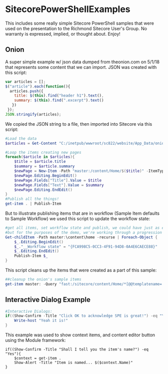 # SitecorePowerShellExamples

This includes some really simple Sitecore PowerShell samples that were used on the presentation to the Richmond Sitecore User's Group.  No warranty is expressed, implied, or thought about.  Enjoy!

## Onion
A super simple example w/ json data dumped from theonion.com on 5/1/18 that represents some content that we can import.  JSON was created with this script:
```javascript 
var articles = []; 
$("article").each(function(){ 
  articles.push({
    title: $(this).find("header h1").text(), 
    summary: $(this).find(".excerpt").text()
   })
 }); 
JSON.stringify(articles);
```
We copied the JSON string to a file, then imported into Sitecore via this script:
```PowerShell
#Load the data
$articles = Get-Content "C:/inetpub/wwwroot/sc822/website/App_Data/onion.txt" | Convertfrom-json 

#Loop the items creating new pages
foreach($article in $articles){ 
    $title = $article.title
    $summary = $article.summary
    $newPage = New-Item -Path "master:/content/Home/$($title)" -ItemType "/sitecore/templates/Sample/Sample Item"
    $newPage.Editing.BeginEdit()
    $newPage.Fields["Title"].Value = $title
    $newPage.Fields["Text"].Value = $summary
    $newPage.Editing.EndEdit()
}
#Publish all the things!
get-item . | Publish-Item
```
But to illustrate publishing items that are in workflow (Sample Item defaults to Sample Workflow) we used this script to update the workflow state:

```PowerShell
#get all items, set workflow state and publish, we could have just as easily done this above
#but for the purposes of the demo, we're working through a progression
Get-childItem -Path master:\content\home -recurse | Foreach-Object {
    $_.Editing.BeginEdit()
    $_."__Workflow state" = "{FCA998C5-0CC3-4F91-94D8-0A4E6CAECE88}"
    $_.Editing.EndEdit()
    Publish-Item $_
}
```

This script cleans up the items that were created as a part of this sample:
```PowerShell
##cleanup the onion's sample items
get-item master: -Query "fast:/sitecore/content/Home/*[@@templatename='Sample Item']" | remove-item
```

## Interactive Dialog Example
```PowerShell
#Interactive Dialogs:
if((Show-Confirm -Title "Click OK to acknowledge SPE is great!") -eq "Yes"){
    Write-host "Yeah it is!"
}
```
This example was used to show context items, and content editor button using the Module framework:
```
if((Show-Confirm -Title "Shall I tell you the item's name?") -eq "Yes"){
    $context = get-item .
    Show-Alert -Title "Item is named... $($context.Name)" 
}
```
